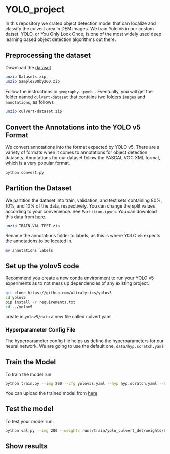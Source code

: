 # YOLO_project
In this repository we crated object detection model that can localize and classify the culvert area in DEM images. We train Yolo v5 in our custom datset. YOLO, or You Only Look Once, is one of the most widely used deep learning based object detection algorithms out there.

## Preprocessing the dataset
Download the [dataset](https://www.dropbox.com/s/ki4a5gryx8y0n6u/Datasets.zip?dl=0)

```bash
unzip Datasets.zip
unzip Sample200by200.zip
```

Follow the instructions in ``geography.ipynb ``. Eventually, you will get the folder named ``culvert-dataset`` that contains two folders ``images`` and ``annotations``, as follows 

```bash
unzip culvert-dataset.zip
```


## Convert the Annotations into the YOLO v5 Format
 We convert annotations into the format expected by YOLO v5. There are a variety of formats when it comes to annotations for object detection datasets. Annotations for our dataset follow the PASCAL VOC XML format, which is a very popular format. 
 
 ```bash
 python convert.py
 ```
## Partition the Dataset
We partition the dataset into train, validation, and test sets containing 80%, 10%, and 10% of the data, respectively. You can change the split values according to your convenience. See ``Partition.ipynb``.  You can download this data from [here](https://www.dropbox.com/s/a5n8z2qi1bsa8g4/TRAIN-VAL-TEST.zip?dl=0). 

```bash
unzip TRAIN-VAL-TEST.zip
```
Rename the annotations folder to labels, as this is where YOLO v5 expects the annotations to be located in.

```bash
mv annotations labels
```

## Set up the yolov5 code
Recommend you create a new conda  environment to run your YOLO v5 experiments as to not mess up dependencies of any existing project. 
```bash
git clone https://github.com/ultralytics/yolov5
cd yolov5
pip install -r requirements.txt
cd ../yolov5 
```
create in `yolov5/data`  a new file called culvert.yaml

### Hyperparameter Config File
The hyperparameter config file helps us define the hyperparameters for our neural network. We are going to use the default one, `data/hyp.scratch.yaml`

## Train the Model
To train the model run:
```bash
python train.py --img 200 --cfg yolov5s.yaml --hyp hyp.scratch.yaml --batch 32 --epochs 100 --data culvert.yaml --weights yolov5s.pt --workers 1 --name yolo_culvert_det
```
You can upload the trained model from [here]()

## Test the model
To test your model run:
```bash
python val.py --img 200 --weights runs/train/yolo_culvert_det/weights/best.pt --data culvert.yaml --task test --name yolo_det

```
## Show results




